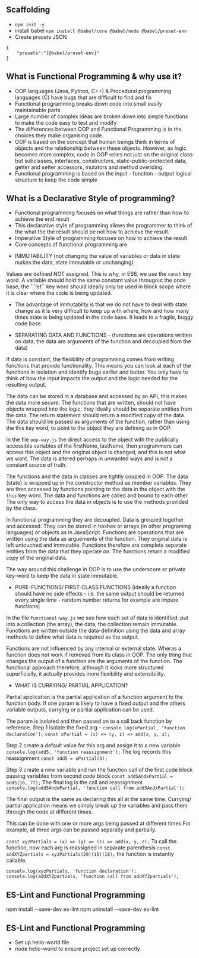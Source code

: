 ## Scaffolding

- ```npm init -y```
- install babel ```npm install @babel/core @babel/node @babel/preset-env```
- Create presets JSON
``` 
{
    "presets":"[@babel/preset-env]"
}
```

## What is Functional Programming & why use it?

- OOP languages (Java, Python, C++) & Procedural programming languages (C) have bugs that are difficult to find and fix
- Functional programming breaks down code into small easily maintainable parts
- Large number of complex ideas are broken down into simple functions to make the code easy to test and modify
- The differences between OOP and Functional Programming is in the choices they make organising code. 
- OOP is based on the concept that human beings think in terms of objects and the relationship between these objects. However, as logic becomes more complex, code in OOP relies not just on the original class but subclasses, interfaces, constructors, static-public-protected data, getter and setter accessors, mutators and method overiding.
- Functional programming is based on the input - function - output logical structure to keep the code simple

## What is a Declarative Style of programming?
- Functional programming focuses on what things are rather than how to achieve the end result
- This declarative style of programming allows the programmer to think of the what the the result should be not how to achieve the result.
- Imperative Style of programming focuses on how to achieve the result
- Core concepts of functional programming are 

* IMMUTABILITY (not changing the value of variables or data in state makes the data, state  immutable or unchanging). 

Values are defined NOT assigned. This is why, in ES6, we use the ```const``` key word. A variable should hold the same constant value througout the code base, the ```let`` key word should ideally only be used in block scope where it is clear where the code is being updated. 

- The advantage of immutablity is that we do not have to deal with state change as it is very difficult to keep up with where, how and how many times state is being updated in the code base. It leads to a fragile, buggy code base. 

* SEPARATING DATA AND FUNCTIONS - (functions are operations written on data, the data are arguments of the function and decoupled from the data)

If data is constant, the flexibility of programming comes from writing functions that provide functionality. This means you can look at each of the functions in isolation and identify bugs earlier and better. You only have to think of how the input impacts the output and the logic needed for the resulting output. 

The data can be stored in a database and accessed by an API, this makes the data more secure. The functions that are written, should not have objects wrapped into the logic, they ideally should be separate entities from the data. The return statement should return a modified copy of the data. The data should be passed as arguments of the function, rather than using the this key word, to point to the object they are defining as in OOP.

In the file ```oop-way.js``` the direct access to the object with the publically accessible variables of the firstName, lastName, then programmers can access this object and the original object is changed, and this is not what we want. The data is altered perhaps in unwanted ways and is not a constant source of truth. 

The functions and the data in classes are tightly coupled in OOP. The data (state) is wrapped up in the constructor method as member variables. They are then accessed by functions pointing to the data in the object with the ```this``` key word. The data and functions are called and bound to each other. The only way to access the data in objects is to use the methods provided by the class.

In functional programming they are decoupled. Data is grouped together and accessed. They can be stored in hashes or arrays (in other programing languages) or objects as in JavaScript. Functions are operations that are written using the data as arguements of the function. They original data is left untouched and immutable. Functions therefore are complete separate entities from the data that they operate on. The functions return a modified copy of the original data.

The way around this challenge in OOP is to use the underscore or private key-word to keep the data in state immutable.

* PURE-FUNCTIONS/ FIRST-CLASS FUNCTIONS (ideally a function should have no side effects - i.e. the same output should be returned every single time - random number returns for example are impure functions)

In the file ```functional-way.js``` we see how each set of data is identified, put into a collection (the array), the data, the collection remain immutable. Functions are written outside the data-definition using the data and array methods to define what data is required as the output.

Functions are not influenced by any internal or external state. Wheras a function does not work if removed from its class in OOP. The only thing that changes the output of a function are the arguments of the function. The functional approach therefore, although it looks more structured superficially, it actually provides more flexibility and extensibility.

* WHAT IS CURRYING/ PARTIAL APPLICATION?

Partial application is the partial application of a function argument to the function body. If one param is likely to have a fixed output and the others variable outputs, currying or partial application can be used.

The param is isolated and then passed on to a call back function by reference.
Step 1 isolate the fixed arg - ```console.log(xPartial, 'function declaration');```
```const xPartial = (x) => (y, z) => add(x, y, z);```

Step 2 create a default value for this arg and assign it to a new variable ```console.log(add5, 'function reassignment');``` The log records this reassignment
```const add5 = xPartial(5);```

Step 3 create a new variable and run the function call of the first code block passing variables from second code block
```const add5AndxPartial = add5(16, 77);```
The final log is the call and reassignment ```console.log(add5AndxPartial, 'function call from add5AndxPartial');```

The final output is the same as declaring this all at the same time. Currying/ partial application means we simply break up the variables and pass them through the code at different times.

This can be done with one or more args being passed at different times.For example, all three args can be passed separatly and partially.

```const xyzPartials = (x) => (y) => (z) => add(x, y, z);``` To call the function, now each arg is reassigned in separate parenthesis ```const addXYZpartials = xyzPartials(29)(16)(18);``` the function is instantly callable.

```
console.log(xyzPartials, 'function declaration');
console.log(addXYZpartials, 'function call from addXYZpartials');
```

## ES-Lint and Functional Programming
npm install --save-dev es-lint
npm uninstall --save-dev es-lint


## ES-Lint and Functional Programming
- Set up hello-world file
- node hello-world to ensure project set up correctly
